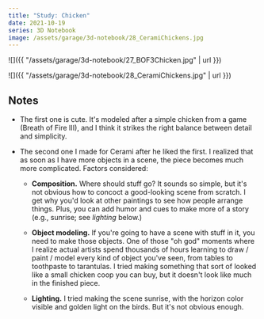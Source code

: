 ```yaml
---
title: "Study: Chicken"
date: 2021-10-19
series: 3D Notebook
image: /assets/garage/3d-notebook/28_CeramiChickens.jpg
---
```


![]({{ "/assets/garage/3d-notebook/27_BOF3Chicken.jpg" | url }})

![]({{ "/assets/garage/3d-notebook/28_CeramiChickens.jpg" | url }})

## Notes

- The first one is cute. It's modeled after a simple chicken from a game (Breath of Fire III), and I think it strikes the right balance between detail and simplicity.

- The second one I made for Cerami after he liked the first. I realized that as soon as I have more objects in a scene, the piece becomes much more complicated. Factors considered:

    - **Composition.** Where should stuff go? It sounds so simple, but it's not obvious how to concoct a good-looking scene from scratch. I get why you'd look at other paintings to see how people arrange things. Plus, you can add humor and cues to make more of a story (e.g., sunrise; see _lighting_ below.)

    - **Object modeling.** If you're going to have a scene with stuff in it, you need to make those objects. One of those "oh god" moments where I realize actual artists spend thousands of hours learning to draw / paint / model every kind of object you've seen, from tables to toothpaste to tarantulas. I tried making something that sort of looked like a small chicken coop you can buy, but it doesn't look like much in the finished piece.

    - **Lighting.** I tried making the scene sunrise, with the horizon color visible and golden light on the birds. But it's not obvious enough.

